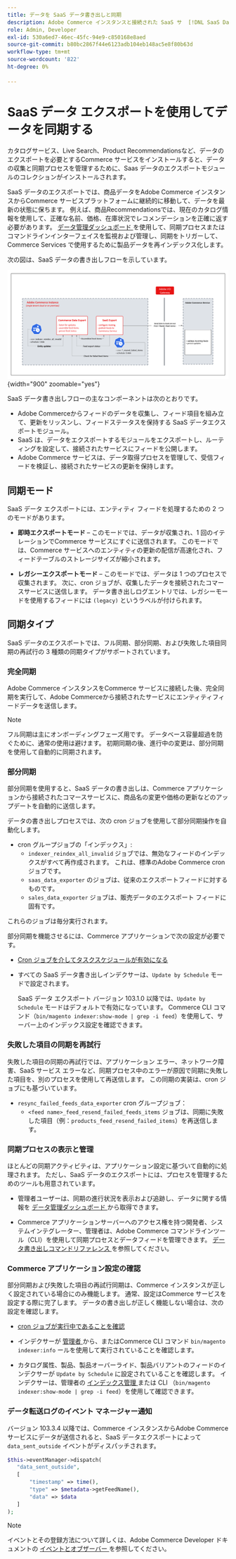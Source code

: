 ```yaml
---
title: データを SaaS データ書き出しと同期
description: Adobe Commerce インスタンスと接続された SaaS サ  [!DNL SaaS Data Export]  ビスとの間でデータを収集および同期する方法について説明します。
role: Admin, Developer
exl-id: 530a6ed7-46ec-45fc-94e9-c850168e8aed
source-git-commit: b80bc2867f44e6123adb104eb148ac5e8f80b63d
workflow-type: tm+mt
source-wordcount: '822'
ht-degree: 0%

---
```


# SaaS データ エクスポートを使用してデータを同期する

カタログサービス、Live Search、Product Recommendationsなど、データのエクスポートを必要とするCommerce サービスをインストールすると、データの収集と同期プロセスを管理するために、Saas データのエクスポートモジュールのコレクションがインストールされます。

SaaS データのエクスポートでは、商品データをAdobe Commerce インスタンスからCommerce サービスプラットフォームに継続的に移動して、データを最新の状態に保ちます。 例えば、商品Recommendationsでは、現在のカタログ情報を使用して、正確な名前、価格、在庫状況でレコメンデーションを正確に返す必要があります。 [ データ管理ダッシュボード ](https://experienceleague.adobe.com/en/docs/commerce-merchant-services/user-guides/data-services/catalog-sync) を使用して、同期プロセスまたはコマンドラインインターフェイスを監視および管理し、同期をトリガーして、Commerce Services で使用するために製品データを再インデックス化します。

次の図は、SaaS データの書き出しフローを示しています。

![Adobe Commerceの SaaS データ書き出し収集および同期フロー ](assets/data-export-flow.png){width="900" zoomable="yes"}

SaaS データ書き出しフローの主なコンポーネントは次のとおりです。

- Adobe Commerceからフィードのデータを収集し、フィード項目を組み立て、更新をリッスンし、フィードステータスを保持する SaaS データエクスポートモジュール。
- SaaS は、データをエクスポートするモジュールをエクスポートし、ルーティングを設定して、接続されたサービスにフィードを公開します。
- Adobe Commerce サービスは、データ取得プロセスを管理して、受信フィードを検証し、接続されたサービスの更新を保持します。

## 同期モード

SaaS データ エクスポートには、エンティティ フィードを処理するための 2 つのモードがあります。

- **即時エクスポートモード** – このモードでは、データが収集され、1 回のイテレーションでCommerce サービスにすぐに送信されます。 このモードでは、Commerce サービスへのエンティティの更新の配信が高速化され、フィードテーブルのストレージサイズが縮小されます。

- **レガシーエクスポートモード** – このモードでは、データは 1 つのプロセスで収集されます。 次に、cron ジョブが、収集したデータを接続されたコマースサービスに送信します。 データ書き出しログエントリでは、レガシーモードを使用するフィードには `(legacy)` というラベルが付けられます。

## 同期タイプ

SaaS データのエクスポートでは、フル同期、部分同期、および失敗した項目同期の再試行の 3 種類の同期タイプがサポートされています。

### 完全同期

Adobe Commerce インスタンスをCommerce サービスに接続した後、完全同期を実行して、Adobe Commerceから接続されたサービスにエンティティフィードデータを送信します。

>[!NOTE]
>
>フル同期は主にオンボーディングフェーズ用です。 データベース容量超過を防ぐために、通常の使用は避けます。 初期同期の後、進行中の変更は、部分同期を使用して自動的に同期されます。

### 部分同期

部分同期を使用すると、SaaS データの書き出しは、Commerce アプリケーションから接続されたコマースサービスに、商品名の変更や価格の更新などのアップデートを自動的に送信します。

データの書き出しプロセスでは、次の cron ジョブを使用して部分同期操作を自動化します。

- cron グループジョブの「インデックス」:
   - `indexer_reindex_all_invalid` ジョブでは、無効なフィードのインデックスがすべて再作成されます。 これは、標準のAdobe Commerce cron ジョブです。
   - `saas_data_exporter` のジョブは、従来のエクスポートフィードに対するものです。
   - `sales_data_exporter` ジョブは、販売データのエクスポート フィードに固有です。

これらのジョブは毎分実行されます。

部分同期を機能させるには、Commerce アプリケーションで次の設定が必要です。

- [Cron ジョブを介してタスクスケジュールが有効になる ](https://experienceleague.adobe.com/docs/commerce-operations/installation-guide/next-steps/configuration.html)

- すべての SaaS データ書き出しインデクサーは、`Update by Schedule` モードで設定されます。

  SaaS データ エクスポート バージョン 103.1.0 以降では、`Update by Schedule` モードはデフォルトで有効になっています。 Commerce CLI コマンド（`bin/magento indexer:show-mode | grep -i feed`）を使用して、サーバー上のインデックス設定を確認できます。

### 失敗した項目の同期を再試行

失敗した項目の同期の再試行では、アプリケーション エラー、ネットワーク障害、SaaS サービス エラーなど、同期プロセス中のエラーが原因で同期に失敗した項目を、別のプロセスを使用して再送信します。 この同期の実装は、cron ジョブにも基づいています。

- `resync_failed_feeds_data_exporter` cron グループジョブ：
   - `<feed name>_feed_resend_failed_feeds_items` ジョブは、同期に失敗した項目（例：`products_feed_resend_failed_items`）を再送信します。

### 同期プロセスの表示と管理

ほとんどの同期アクティビティは、アプリケーション設定に基づいて自動的に処理されます。 ただし、SaaS データのエクスポートには、プロセスを管理するためのツールも用意されています。

- 管理者ユーザーは、同期の進行状況を表示および追跡し、データに関する情報を [ データ管理ダッシュボード ](https://experienceleague.adobe.com/en/docs/commerce-admin/systems/data-transfer/data-dashboard) から取得できます。

- Commerce アプリケーションサーバーへのアクセス権を持つ開発者、システムインテグレーター、管理者は、Adobe Commerce コマンドラインツール（CLI）を使用して同期プロセスとデータフィードを管理できます。 [ データ書き出しコマンドリファレンス ](data-export-cli-commands.md) を参照してください。

### Commerce アプリケーション設定の確認

部分同期および失敗した項目の再試行同期は、Commerce インスタンスが正しく設定されている場合にのみ機能します。 通常、設定はCommerce サービスを設定する際に完了します。 データの書き出しが正しく機能しない場合は、次の設定を確認します。

- [cron ジョブが実行中であることを確認 ](https://experienceleague.adobe.com/en/docs/commerce-knowledge-base/kb/troubleshooting/miscellaneous/cron-readiness-check-issues)

- インデクサーが [ 管理者 ](https://experienceleague.adobe.com/en/docs/commerce-admin/systems/tools/index-management) から、またはCommerce CLI コマンド `bin/magento indexer:info` ールを使用して実行されていることを確認します。

- カタログ属性、製品、製品オーバーライド、製品バリアントのフィードのインデクサーが `Update by Schedule` に設定されていることを確認します。 インデクサーは、管理者の [ インデックス管理 ](https://experienceleague.adobe.com/en/docs/commerce-admin/systems/tools/index-management) または CLI （`bin/magento indexer:show-mode | grep -i feed`）を使用して確認できます。

### データ転送ログのイベント マネージャー通知

バージョン 103.3.4 以降では、Commerce インスタンスからAdobe Commerce サービスにデータが送信されると、SaaS データエクスポートによって `data_sent_outside` イベントがディスパッチされます。

```php
$this->eventManager->dispatch(
   "data_sent_outside",
   [
       "timestamp" => time(),
       "type" => $metadata->getFeedName(),
       "data" => $data
   ]
);
```

>[!NOTE]
>
>イベントとその登録方法について詳しくは、Adobe Commerce Developer ドキュメントの [ イベントとオブザーバー ](https://developer.adobe.com/commerce/php/development/components/events-and-observers) を参照してください。